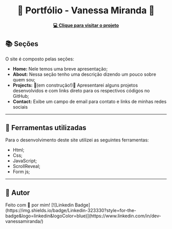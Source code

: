 # <h1 align="center">🎯 Portfólio - Vanessa Miranda 🎯</h1>

<h4 align="center"><a href="https://portifolio-green.vercel.app/">💻 Clique para visitar o projeto</a></h4>

## 📚 Seções

O site é composto pelas seções:

- **Home:** Nele temos uma breve apresentação;
- **About:** Nessa seção tenho uma descrição dizendo um pouco sobre quem sou;
- **Projects:** 🚧(em construção!)🚧 Apresentarei alguns projetos desenvolvidos e com links direto para os respectivos códigos no GitHub;
- **Contact:** Exibe um campo de email para contato e links de minhas redes sociais
---

## 💼 Ferramentas utilizadas

Para o desenvolvimento deste site utilizei as seguintes ferramentas:

- Html;
- Css;
- JavaScript;
- ScrollReveal;
- Form js;
---

<h2>🦄 Autor</h2>
Feito com 💜 por mim! [![Linkedin Badge](https://img.shields.io/badge/Linkedin-323330?style=for-the-badge&logo=linkedin&logoColor=blue)](https://www.linkedin.com/in/dev-vanessamiranda/)
